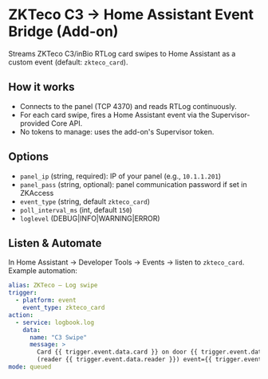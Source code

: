 # ZKTeco C3 → Home Assistant Event Bridge (Add-on)

Streams ZKTeco C3/inBio RTLog card swipes to Home Assistant as a custom event (default: `zkteco_card`).

## How it works
- Connects to the panel (TCP 4370) and reads RTLog continuously.
- For each card swipe, fires a Home Assistant event via the Supervisor-provided Core API.
- No tokens to manage: uses the add-on's Supervisor token.

## Options
- `panel_ip` (string, required): IP of your panel (e.g., `10.1.1.201`)
- `panel_pass` (string, optional): panel communication password if set in ZKAccess
- `event_type` (string, default `zkteco_card`)
- `poll_interval_ms` (int, default `150`)
- `loglevel` (DEBUG|INFO|WARNING|ERROR)

## Listen & Automate
In Home Assistant → Developer Tools → Events → listen to `zkteco_card`.
Example automation:

```yaml
alias: ZKTeco — Log swipe
trigger:
  - platform: event
    event_type: zkteco_card
action:
  - service: logbook.log
    data:
      name: "C3 Swipe"
      message: >
        Card {{ trigger.event.data.card }} on door {{ trigger.event.data.door }}
        (reader {{ trigger.event.data.reader }}) event={{ trigger.event.data.event }}
mode: queued
```
